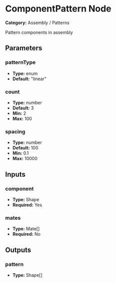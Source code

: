 
# ComponentPattern Node

**Category:** Assembly / Patterns

Pattern components in assembly

## Parameters


### patternType
- **Type:** enum
- **Default:** "linear"





### count
- **Type:** number
- **Default:** 3
- **Min:** 2
- **Max:** 100



### spacing
- **Type:** number
- **Default:** 100
- **Min:** 0.1
- **Max:** 10000



## Inputs


### component
- **Type:** Shape
- **Required:** Yes



### mates
- **Type:** Mate[]
- **Required:** No



## Outputs


### pattern
- **Type:** Shape[]





